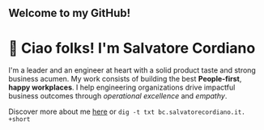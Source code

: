 ## Welcome to my GitHub!

# 👋 Ciao folks! I'm Salvatore Cordiano

I'm a leader and an engineer at heart with a solid product taste and strong business acumen. My work consists of building the best **People-first**, **happy workplaces**. I help engineering organizations drive impactful business outcomes through _operational excellence_ and _empathy_.

Discover more about me [here](https://www.salvatorecordiano.it) or `dig -t txt bc.salvatorecordiano.it. +short`
